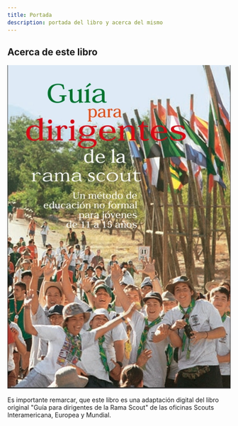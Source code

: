 ```yaml
---
title: Portada
description: portada del libro y acerca del mismo
---
```


## Acerca de este libro

![portada del libro](../../../assets/portada.webp)


Es importante remarcar, que este libro es una adaptación digital del libro original "Guía para dirigentes de la Rama Scout" de las oficinas Scouts Interamericana, Europea y Mundial.
